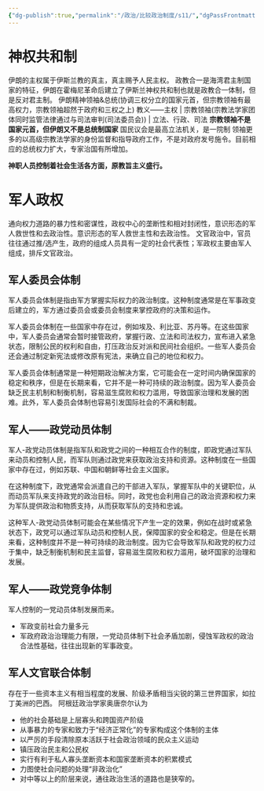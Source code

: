 ```yaml
---
{"dg-publish":true,"permalink":"/政治/比较政治制度/s11/","dgPassFrontmatter":true}
---
```


# 神权共和制
伊朗的主权属于伊斯兰教的真主，真主赐予人民主权。
政教合一是海湾君主制国家的特征，伊朗在霍梅尼革命后建立了伊斯兰神权共和制也就是政教合一体制，但是反对君主制。
伊朗精神领袖&总统(协调三权分立的国家元首，但宗教领袖有最高权力，宗教领袖超然于政府和三权之上)
教义——主权
|
宗教领袖(宗教法学家团体同时监管法律通过与司法审判(司法委员会))
|
立法、行政、司法
**宗教领袖不是国家元首，但伊朗又不是总统制国家**
国民议会是最高立法机关，是一院制
领袖更多的以高级宗教法学家的身份监督和指导政府工作，不是对政府发号施令。目前相应的总统权力扩大，专家治国有所增加。

**神职人员控制着社会生活各方面，原教旨主义盛行。**
# 军人政权
通向权力道路的暴力性和密谋性，政权中心的垄断性和相对封闭性，意识形态的军人救世性和去政治性。意识形态的军人救世主性和去政治性。
文官政治中，官员往往通过推/选产生，政府的组成人员具有一定的社会代表性；军政权主要由军人组成，排斥文官政治。
## 军人委员会体制
军人委员会体制是指由军方掌握实际权力的政治制度。这种制度通常是在军事政变后建立的，军方通过委员会或委员会制度来掌控政府的决策和运作。

军人委员会体制在一些国家中存在过，例如埃及、利比亚、苏丹等。在这些国家中，军人委员会通常会暂时接管政府，掌握行政、立法和司法权力，宣布进入紧急状态，限制公民的权利和自由，打压政治反对派和民间社会组织。一些军人委员会还会通过制定新宪法或修改原有宪法，来确立自己的地位和权力。

军人委员会体制通常是一种短期政治解决方案，它可能会在一定时间内确保国家的稳定和秩序，但是在长期来看，它并不是一种可持续的政治制度。因为军人委员会缺乏民主机制和制衡机制，容易滋生腐败和权力滥用，导致国家治理和发展的困难。此外，军人委员会体制也容易引发国际社会的不满和制裁。
## 军人——政党动员体制
军人-政党动员体制是指军队和政党之间的一种相互合作的制度，即政党通过军队来动员和控制人民，而军队则通过政党来获取政治支持和资源。这种制度在一些国家中存在过，例如苏联、中国和朝鲜等社会主义国家。

在这种制度下，政党通常会派遣自己的干部进入军队，掌握军队中的关键职位，从而动员军队来支持政党的政治目标。同时，政党也会利用自己的政治资源和权力来为军队提供政治和物质支持，从而获取军队的支持和忠诚。

这种军人-政党动员体制可能会在某些情况下产生一定的效果，例如在战时或紧急状态下，政党可以通过军队动员和控制人民，保障国家的安全和稳定。但是在长期来看，这种制度并不是一种可持续的政治制度。因为它会导致军队和政党的权力过于集中，缺乏制衡机制和民主监督，容易滋生腐败和权力滥用，破坏国家的治理和发展。
## 军人——政党竞争体制
军人控制的一党动员体制发展而来。
- 军政变前社会力量多元
- 军政府政治治理能力有限，一党动员体制下社会矛盾加剧，侵蚀军政权的政治合法性基础，往往出现新的军事政变。
## 军人文官联合体制
存在于一些资本主义有相当程度的发展、阶级矛盾相当尖锐的第三世界国家，如拉丁美洲的巴西。
阿根廷政治学家奥唐奈尔认为
- 他的社会基础是上层寡头和跨国资产阶级
- 从事暴力的专家和致力于“经济正常化”的专家构成这个体制的主体
- 以严厉的手段清除原本活跃于社会政治领域的民众主义运动
- 镇压政治民主和公民权
- 实行有利于私人寡头垄断资本和国家垄断资本的积累模式
- 力图使社会问题的处理“非政治化”
- 对中等以上的阶层来说，通往政治生活的道路也是狭窄的。